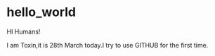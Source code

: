 # hello_world

HI Humans!

I am Toxin,it is 28th March today.I try to use GITHUB for the first time.
